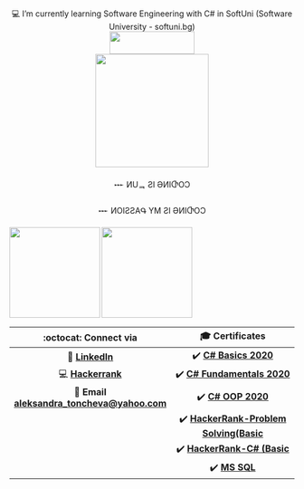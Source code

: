 <p align="center">
 💻 I’m currently learning Software Engineering with C# in SoftUni (Software University - softuni.bg)
   <br text-align:"center">
<img width="150" height="40" src="https://visitor-badge.glitch.me/badge?page_id=tonchevaAleksandra">
   <br>
  <img width="200"  src="https://media.giphy.com/media/WUTywPPYZpdDChyBaZ/giphy.gif">
</p>
<p align="center">𒐁 ИUᆿ ƧI ӘИIႧOƆ</p>
<p align="center">𒐁 ИOIƧƧAԳ YM ƧI ӘИIႧOƆ</p>
<div>
  <img height="160" align="left" src="https://github-readme-stats.vercel.app/api?username=tonchevaAleksandra&count_private=true&true&hide=issues&show_icons=true" />
  <img height="160" src="https://github-readme-stats.vercel.app/api/top-langs/?username=tonchevaAleksandra&layout=compact" />
</div>

| :octocat: Connect via | 🎓 Certificates |
| :-: | :-: |
| 💼 [**LinkedIn**](https://www.linkedin.com/in/aleksandra-toncheva-0a846160/)| :heavy_check_mark: [**C# Basics 2020**](https://softuni.bg/Certificates/Details/81400/6dc2594a)|
| 💻 [**Hackerrank**](https://www.hackerrank.com/aleksandra_tonc1)|  :heavy_check_mark: [**C# Fundamentals 2020**](https://softuni.bg/Certificates/Details/86291/8161e7b5)|
| :e-mail: **Email <br/> aleksandra_toncheva@yahoo.com**|:heavy_check_mark: [**C# OOP 2020**](https://softuni.bg/Certificates/Details/95821/e349bfc8)|
||:heavy_check_mark: [**HackerRank-Problem Solving(Basic**](https://www.hackerrank.com/certificates/3e22347cde9c)|
||:heavy_check_mark: [**HackerRank-C# (Basic**](https://www.hackerrank.com/certificates/8369ad060141)|
||:heavy_check_mark: [**MS SQL**](https://softuni.bg/Certificates/Details/97734/8d30252f)|





